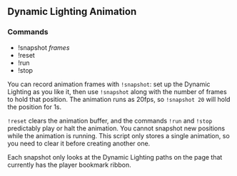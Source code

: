 ## Dynamic Lighting Animation

### Commands
* !snapshot _frames_
* !reset
* !run
* !stop

You can record animation frames with `!snapshot`: set up the Dynamic Lighting as you like it, then use `!snapshot` along with the number of frames to hold that position. The animation runs as 20fps, so `!snapshot 20` will hold the position for 1s.

`!reset` clears the animation buffer, and the commands `!run` and `!stop` predictably play or halt the animation. You cannot snapshot new positions while the animation is running. This script only stores a single animation, so you need to clear it before creating another one.

Each snapshot only looks at the Dynamic Lighting paths on the page that currently has the player bookmark ribbon.